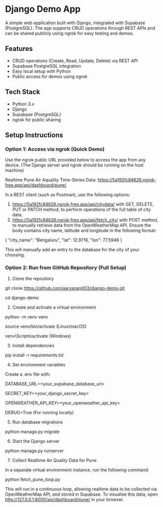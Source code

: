# Django Demo App

A simple web application built with Django, integrated with Supabase (PostgreSQL). The app supports CRUD operations through REST APIs and can be shared publicly using ngrok for easy testing and demos.


## Features

- CRUD operations (Create, Read, Update, Delete) via REST API
- Supabase PostgreSQL integration
- Easy local setup with Python
- Public access for demos using ngrok


## Tech Stack

- Python 3.x  
- Django  
- Supabase (PostgreSQL)  
- ngrok for public sharing


## Setup Instructions

### Option 1: Access via ngrok (Quick Demo)

Use the ngrok public URL provided below to access the app from any device. (The Django server and ngrok should be running on the host machine)

Realtime Pune Air Aquality Time-Series Data: https://5a192fc84626.ngrok-free.app/api/dashboard/pune/

In a REST client (such as Postman), use the following options:
1. https://5a192fc84626.ngrok-free.app/api/citydata/ with GET, DELETE, PUT or PATCH method, to perform operations of the full table of city data.
2. https://5a192fc84626.ngrok-free.app/api/fetch_city/ with POST method, to manually retrieve data from the OpenWeatherMap API. Ensure the body contains city name, latitude and longitude in the following format:

{
  "city_name": "Bengaluru",
  "lat": 12.9716,
  "lon": 77.5946
}

This will manually add an entry to the database for the city of your choosing.



### Option 2: Run from GitHub Repository (Full Setup)

1. Clone the repository

git clone https://github.com/aaryaranjit03/django-demo.git

cd django-demo


2. Create and activate a virtual environment

python -m venv venv 

source venv/bin/activate (Linux/macOS)

venv\Scripts\activate (Windows)


3. Install dependencies

pip install -r requirements.txt


4. Set environment variables

Create a .env file with:

DATABASE_URL=<your_supabase_database_url>

SECRET_KEY=<your_django_secret_key>

OPENWEATHER_API_KEY=<your_openweather_api_key>

DEBUG=True (For running locally)


5. Run database migrations

python manage.py migrate


6. Start the Django server

python manage.py runserver


7. Collect Realtime Air Quality Data for Pune

In a separate virtual environment instance, run the following command:

python fetch_pune_loop.py

This will run in a continuous loop, allowing realtime data to be collected via OpenWeatherMap API, and stored in Supabase.
To visualise this data, open http://127.0.0.1:8000/api/dashboard/pune/ in your browser.

